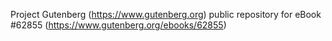 Project Gutenberg (https://www.gutenberg.org) public repository for
eBook #62855 (https://www.gutenberg.org/ebooks/62855)
